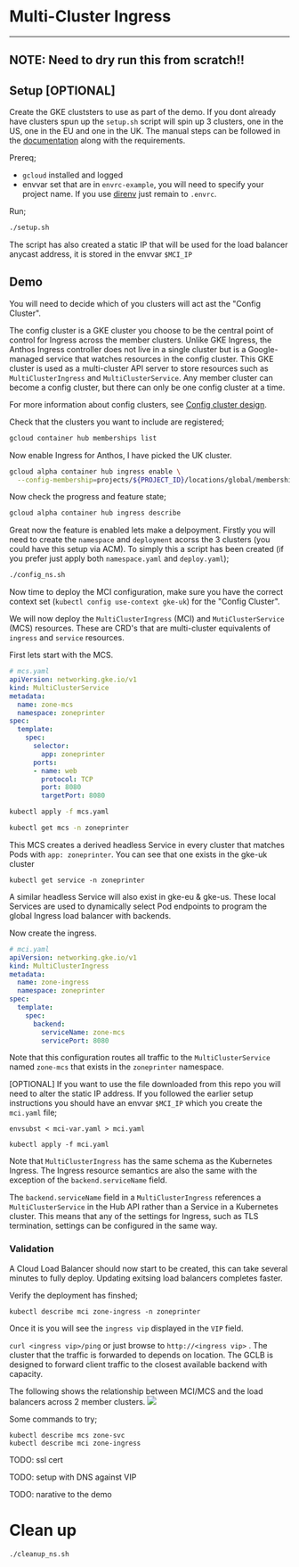 # Multi-Cluster Ingress

-----------------------------------------
NOTE: Need to dry run this from scratch!!
-----------------------------------------

## Setup [OPTIONAL]
Create the GKE cluststers to use as part of the demo. If you dont already have clusters spun up the `setup.sh` script will spin up 3 clusters, one in the US, one in the EU and one in the UK. The manual steps can be followed in the [documentation](https://cloud.google.com/kubernetes-engine/docs/how-to/ingress-for-anthos-setup) along with the requirements.

Prereq;
* `gcloud` installed and logged
* envvar set that are in `envrc-example`, you will need to specify your project name. If you use [direnv](https://direnv.net/) just remain to `.envrc`.

Run;
```bash
./setup.sh
```

The script has also created a static IP that will be used for the load balancer anycast address, it is stored in the envvar `$MCI_IP`

## Demo

You will need to decide which of you clusters will act ast the "Config Cluster".

The config cluster is a GKE cluster you choose to be the central point of control for Ingress across the member clusters. Unlike GKE Ingress, the Anthos Ingress controller does not live in a single cluster but is a Google-managed service that watches resources in the config cluster. This GKE cluster is used as a multi-cluster API server to store resources such as `MultiClusterIngress` and `MultiClusterService`. Any member cluster can become a config cluster, but there can only be one config cluster at a time.

For more information about config clusters, see [Config cluster design](https://cloud.google.com/kubernetes-engine/docs/concepts/ingress-for-anthos#config_cluster_design).

Check that the clusters you want to include are registered;

```bash
gcloud container hub memberships list
```

Now enable Ingress for Anthos, I have picked the UK cluster.

```bash
gcloud alpha container hub ingress enable \
  --config-membership=projects/${PROJECT_ID}/locations/global/memberships/gke-uk
```

Now check the progress and feature state;

```bash
gcloud alpha container hub ingress describe
```

Great now the feature is enabled lets make a delpoyment. Firstly you will need to create the `namespace` and `deployment` acorss the 3 clusters (you could have this setup via ACM). To simply this a script has been created (if you prefer just apply both `namespace.yaml` and `deploy.yaml`);

```bash
./config_ns.sh
```

Now time to deploy the MCI configuration, make sure you have the correct context set (`kubectl config use-context gke-uk`) for the "Config Cluster".

We will now deploy the `MultiClusterIngress` (MCI) and `MutiClusterService` (MCS) resources. These are CRD's that are multi-cluster equivalents of `ingress` and `service` resources. 

First lets start with the MCS.

```yaml
# mcs.yaml
apiVersion: networking.gke.io/v1
kind: MultiClusterService
metadata:
  name: zone-mcs
  namespace: zoneprinter
spec:
  template:
    spec:
      selector:
        app: zoneprinter
      ports:
      - name: web
        protocol: TCP
        port: 8080
        targetPort: 8080
```

```bash
kubectl apply -f mcs.yaml
```

```bash
kubectl get mcs -n zoneprinter
```

This MCS creates a derived headless Service in every cluster that matches Pods with `app: zoneprinter`. You can see that one exists in the gke-uk cluster 

```
kubectl get service -n zoneprinter
```

A similar headless Service will also exist in gke-eu & gke-us. These local Services are used to dynamically select Pod endpoints to program the global Ingress load balancer with backends.


Now create the ingress.

```yaml
# mci.yaml
apiVersion: networking.gke.io/v1
kind: MultiClusterIngress
metadata:
  name: zone-ingress
  namespace: zoneprinter
spec:
  template:
    spec:
      backend:
        serviceName: zone-mcs
        servicePort: 8080
```

Note that this configuration routes all traffic to the `MultiClusterService` named `zone-mcs` that exists in the `zoneprinter` namespace.

[OPTIONAL] If you want to use the file downloaded from this repo you will need to alter the static IP address. If you followed the earlier setup instructions you should have an envvar `$MCI_IP` which you create the `mci.yaml` file;

```
envsubst < mci-var.yaml > mci.yaml 
```

```
kubectl apply -f mci.yaml
```
Note that `MultiClusterIngress` has the same schema as the Kubernetes Ingress. The Ingress resource semantics are also the same with the exception of the `backend.serviceName` field.

The `backend.serviceName` field in a `MultiClusterIngress` references a `MultiClusterService` in the Hub API rather than a Service in a Kubernetes cluster. This means that any of the settings for Ingress, such as TLS termination, settings can be configured in the same way.

### Validation

A Cloud Load Balancer should now start to be created, this can take several minutes to fully deploy. Updating exitsing load balancers completes faster. 

Verify the deployment has finshed;

```
kubectl describe mci zone-ingress -n zoneprinter
```

Once it is you will see the `ingress vip` displayed in the `VIP` field.

`curl <ingress vip>/ping` or just browse to `http://<ingress vip>` . The cluster that the traffic is forwarded to depends on location. The GCLB is designed to forward client traffic to the closest available backend with capacity.

The following shows the relationship between MCI/MCS and the load balancers across 2 member clusters.
![](https://cloud.google.com/kubernetes-engine/images/mci-mcs-gce-load-balancer.png)

Some commands to try;
```
kubectl describe mcs zone-svc
kubectl describe mci zone-ingress
```

TODO: ssl cert

TODO: setup with DNS against VIP

TODO: narative to the demo

# Clean up

```
./cleanup_ns.sh
```